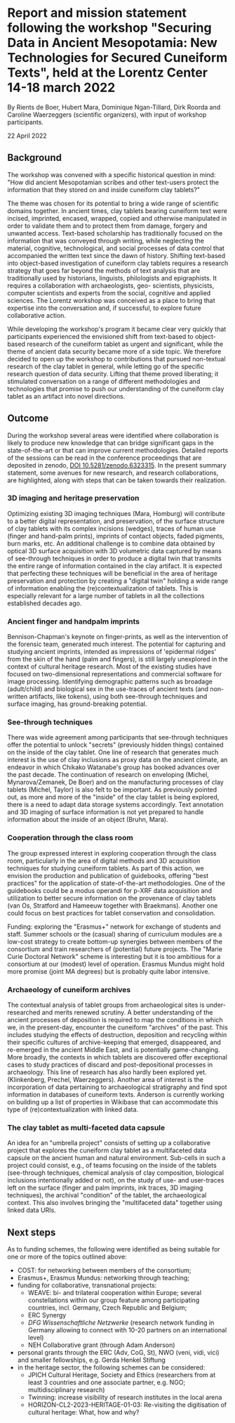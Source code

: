 ﻿# Report and mission statement following the workshop "Securing Data in Ancient Mesopotamia: New Technologies for Secured Cuneiform Texts", held at the Lorentz Center 14-18 march 2022

By Rients de Boer, Hubert Mara, Dominique Ngan-Tillard, Dirk Roorda and
Caroline Waerzeggers (scientific organizers), with input of workshop
participants.  

22 April 2022 

## Background 

The  workshop  was  convened  with  a  specific  historical  question  in
mind:  "How  did  ancient Mesopotamian scribes and other text-users protect the
information that they stored on and inside cuneiform clay tablets?" 

The theme was chosen for its potential to bring a wide range of scientific
domains together. In ancient times, clay tablets bearing cuneiform text were
incised, imprinted, encased, wrapped, copied and otherwise manipulated in order
to validate them and to protect them from damage,  forgery and unwanted access.
Text-based scholarship has traditionally focused on the information that was
conveyed through writing, while neglecting the material, cognitive,
technological, and social processes of data control that accompanied the
written text since the dawn of history. Shifting text-based into object-based
investigation of cuneiform clay tablets requires a research strategy that goes
far beyond the methods of text analysis that are traditionally used by
historians, linguists,  philologists  and  epigraphists.  It  requires  a
collaboration  with  archaeologists,  geo- scientists, physicists, computer
scientists and experts from the social, cognitive and applied sciences. The
Lorentz workshop was conceived as a place to bring that expertise into the
conversation and, if successful, to explore future collaborative action. 

While  developing  the  workshop's  program  it  became  clear  very  quickly
that  participants experienced the envisioned shift from text-based to
object-based research of the cuneiform tablet as urgent and significant, while
the theme of ancient data security became more of a side topic. We therefore
decided to open up the workshop to contributions that pursued non-textual
research of the clay tablet in general, while letting go of the specific
research question of data security. Lifting  that  theme  proved  liberating;
it  stimulated  conversation  on  a  range  of  different methodologies and
technologies that promise to push our understanding of the cuneiform clay
tablet as an artifact into novel directions.   

## Outcome

During the workshop several areas were identified where collaboration is likely
to produce new knowledge that can bridge significant gaps in the
state-of-the-art or that can improve current methodologies. Detailed reports of
the sessions can be read in the conference proceedings that are deposited in
zenodo, [DOI 10.5281/zenodo.6323315](https://doi.org/10.5281/zenodo.6323315).
In the present summary statement, some
avenues for new research, and research collaborations, are highlighted, along
with steps that can be taken towards their realization. 

### 3D imaging and heritage preservation

Optimizing existing 3D imaging techniques (Mara, Homburg) will contribute to a
better digital representation, and preservation, of the surface structure of
clay tablets with its complex incisions (wedges), traces of human use (finger
and hand-palm prints), imprints of contact objects, faded pigments, burn marks,
etc. An additional challenge is to combine data obtained by optical 3D surface
acquisition with 3D volumetric data captured by means of see-through techniques
in order to produce a digital twin that transmits the entire range of
information contained in the clay artifact. It  is  expected  that  perfecting
these  techniques  will  be  beneficial  in  the  area  of  heritage
preservation and protection by creating a "digital twin" holding a wide range
of information enabling the (re)contextualization of tablets. This is
especially relevant for a large number of tablets in all the collections
established decades ago. 

### Ancient finger and handpalm imprints

Bennison-Chapman's keynote on finger-prints, as well as the intervention of the
forensic team, generated much interest. The potential for capturing and
studying ancient imprints, intended as  impressions of 'epidermal ridges' from
the skin of the hand (palm and fingers), is still largely unexplored in the
context of cultural heritage research. Most of the existing studies have
focused on two-dimensional representations and commercial software for image
processing. Identifying demographic patterns such as broadage  (adult/child)
and biological sex  in the use-traces of ancient texts (and non-written
artifacts, like tokens), using both see-through techniques and surface imaging,
has ground-breaking potential. 

### See-through techniques

There was wide agreement among participants that see-through techniques offer
the potential to unlock "secrets" (previously hidden things) contained on the
inside of the clay tablet. One line of research that generates much interest is
the use of clay inclusions as proxy data on the ancient climate, an endeavor in
which Chikako Watanabe's group has booked advances over the past decade. The
continuation of research on enveloping (Michel, Mynarova/Zemanek, De Boer) and
on the manufacturing processes of clay tablets (Michel, Taylor) is also felt to
be important. As previously pointed out, as more and more of the "inside" of
the clay tablet is being explored, there is a need to adapt data storage
systems accordingly. Text annotation and 3D imaging of surface information is
not yet prepared to handle information about the inside of an object (Bruhn,
Mara). 

### Cooperation through the class room

The group expressed interest in exploring cooperation through the class room,
particularly in the area of digital methods and 3D acquisition techniques for
studying cuneiform tablets. As part of this action, we envision the production
and publication of guidebooks, offering "best practices" for the application of
state-of-the-art methodologies. One of the guidebooks could be a modus operandi
for p-XRF data acquisition and utilization to better secure information on the
provenance of clay tablets (van Os, Stratford and Hameeuw together with
Braekmans). Another one could focus on best practices for tablet
conservation and consolidation.  

Funding: exploring the "Erasmus+" network for exchange of students and staff.
Summer schools or  the  (casual)  sharing  of  curriculum  modules  are  a
low-cost  strategy  to  create  bottom-up synergies between members of the
consortium and train researchers of (potential) future projects. The "Marie
Curie Doctoral Network" scheme is interesting but it is too ambitious for a
consortium at our (modest) level of operation. Erasmus Mundus might hold more
promise (joint MA degrees) but is probably quite labor intensive. 

### Archaeology of cuneiform archives

The contextual analysis of tablet groups from archaeological sites is
under-researched and merits renewed scrutiny. A better understanding of the
ancient processes of deposition is required to map the conditions in which we,
in the present-day, encounter the cuneiform "archives" of the past. This
includes studying the effects of destruction, deposition and recycling within
their specific cultures of archive-keeping that emerged, disappeared, and
re-emerged in the ancient Middle East,  and  is  potentially  game-changing.
More  broadly,  the  contexts  in  which  tablets  are discovered offer
exceptional cases to study practices of discard and post-depositional processes
in archaeology. This line of research has also hardly been explored yet.
(Klinkenberg, Prechel, Waerzeggers). Another area of interest is the
incorporation of data pertaining to archaeological stratigraphy and find spot
information in databases of cuneiform texts. Anderson is currently working on
building up a list of properties in Wikibase that can accommodate this type of
(re)contextualization with linked data. 

### The clay tablet as multi-faceted data capsule

An idea for an "umbrella project" consists of setting up a collaborative
project that explores the cuneiform  clay  tablet  as  a  multifaceted  data
capsule  on  the  ancient  human  and  natural environment. Sub-cells in such a
project could consist, e.g., of teams focusing on the inside of the tablets
(see-through techniques, chemical analysis of clay composition, biological
inclusions intentionally added or not), on the study of use- and user-traces
left on the surface (finger and palm imprints, ink traces, 3D imaging
techniques), the archival "condition" of the tablet, the archaeological
context. This also involves bringing the "multifaceted data" together using
linked data URIs. 

## Next steps

As to funding schemes, the following were identified as being suitable for one
or more of the topics outlined above: 

*   COST: for networking between members of the consortium; 
*   Erasmus+, Erasmus Mundus: networking through teaching; 
*   funding for collaborative, transnational projects: 
    *   WEAVE: bi- and trilateral cooperation within Europe;
        several constellations within our group feature among participating countries,
        incl. Germany, Czech Republic and Belgium; 
    *   ERC Synergy 
    *   *DFG Wissenschaftliche Netzwerke*
        (research network funding in Germany allowing to connect
        with 10-20 partners on an international level) 
    *   NEH Collaborative grant (through Adam Anderson) 
*   personal grants through the ERC (Adv, CoG, St), NWO (veni, vidi, vici)
    and smaller fellowships, e.g. Gerda Henkel Stiftung 
*   in the heritage sector, the following schemes can be considered: 
    *   JPICH Cultural Heritage, Society and Ethics
        (researchers from at least 3 countries and one associate partner, e.g. NGO; multidisciplinary research) 
    *   Twinning: increase visibility of research institutes in the local arena 
    *   HORIZON-CL2-2023-HERITAGE-01-03:
        Re-visiting the digitisation of cultural heritage: What, how and why? 
